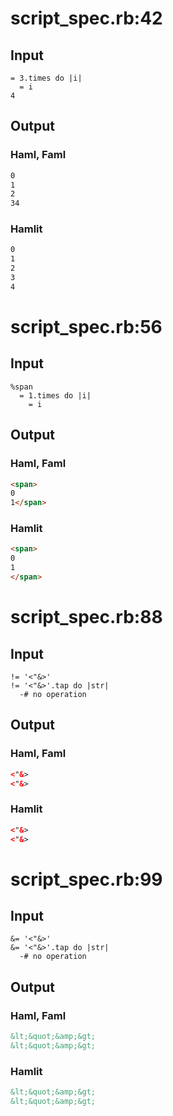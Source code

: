 # script\_spec.rb:42
## Input
```haml
= 3.times do |i|
  = i
4

```

## Output
### Haml, Faml
```html
0
1
2
34

```

### Hamlit
```html
0
1
2
3
4

```


# script\_spec.rb:56
## Input
```haml
%span
  = 1.times do |i|
    = i

```

## Output
### Haml, Faml
```html
<span>
0
1</span>

```

### Hamlit
```html
<span>
0
1
</span>

```


# script\_spec.rb:88
## Input
```haml
!= '<"&>'
!= '<"&>'.tap do |str|
  -# no operation

```

## Output
### Haml, Faml
```html
<"&>
<"&>
```

### Hamlit
```html
<"&>
<"&>

```


# script\_spec.rb:99
## Input
```haml
&= '<"&>'
&= '<"&>'.tap do |str|
  -# no operation

```

## Output
### Haml, Faml
```html
&lt;&quot;&amp;&gt;
&lt;&quot;&amp;&gt;
```

### Hamlit
```html
&lt;&quot;&amp;&gt;
&lt;&quot;&amp;&gt;

```

